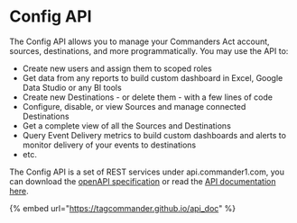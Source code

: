 # Config API

The Config API allows you to manage your Commanders Act account, sources, destinations, and more programmatically. You may use the API to:

* Create new users and assign them to scoped roles
* Get data from any reports to build custom dashboard in Excel, Google Data Studio or any BI tools
* Create new Destinations - or delete them - with a few lines of code
* Configure, disable, or view Sources and manage connected Destinations
* Get a complete view of all the Sources and Destinations
* Query Event Delivery metrics to build custom dashboards and alerts to monitor delivery of your events to destinations
* etc.

The Config API is a set of REST services under api.commander1.com, you can download the [openAPI specification](https://tagcommander.github.io/api\_doc/) or read the [API documentation here](https://tagcommander.github.io/api\_doc/).&#x20;

{% embed url="https://tagcommander.github.io/api_doc" %}
